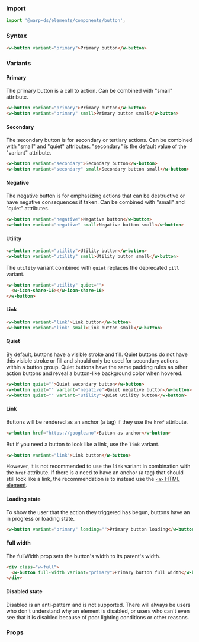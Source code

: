 ### Import

```js
import '@warp-ds/elements/components/button';

```

### Syntax

```html
<w-button variant="primary">Primary button</w-button>
```

### Variants

#### Primary
The primary button is a call to action. Can be combined with "small" attribute.

```html
<w-button variant="primary">Primary button</w-button>
<w-button variant="primary" small>Primary button small</w-button>
```

#### Secondary
The secondary button is for secondary or tertiary actions. Can be combined with "small" and "quiet" attributes. "secondary" is the default value of the "variant" attribute.

```html
<w-button variant="secondary">Secondary button</w-button>
<w-button variant="secondary" small>Secondary button small</w-button>
```

#### Negative
The negative button is for emphasizing actions that can be destructive or have negative consequences if taken. Can be combined with "small" and "quiet" attributes.

```html
<w-button variant="negative">Negative button</w-button>
<w-button variant="negative" small>Negative button small</w-button>
```

#### Utility

```html
<w-button variant="utility">Utility button</w-button>
<w-button variant="utility" small>Utility button small</w-button>
```
The `utility` variant combined with `quiet` replaces the deprecated `pill` variant.
```html
<w-button variant="utility" quiet="">
  <w-icon-share-16></w-icon-share-16>
</w-button>
```

#### Link

```html
<w-button variant="link">Link button</w-button>
<w-button variant="link" small>Link button small</w-button>
```

#### Quiet
By default, buttons have a visible stroke and fill. Quiet buttons do not have this visible stroke or fill and should only be used for secondary actions within a button group. Quiet buttons have the same padding rules as other action buttons and reveal a button-like background color when hovered.
```html
<w-button quiet="">Quiet secondary button</w-button>
<w-button quiet="" variant="negative">Quiet negative button</w-button>
<w-button quiet="" variant="utility">Quiet utility button</w-button>
```

#### Link
Buttons will be rendered as an anchor (a tag) if they use the `href` attribute.
```html
<w-button href="https://google.no">Button as anchor</w-button>
```

But if you need a button to look like a link, use the `link` variant.

```html
<w-button variant="link">Link button</w-button>
```
However, it is not recommended to use the `link` variant in combination with the `href` attribute. 
If there is a need to have an anchor (a tag) that should still look like a link, the recommendation is to instead use the <a href="https://developer.mozilla.org/en-US/docs/Web/HTML/Element/a" target="_blank" rel="noopener">`<a>` HTML element</a>. 

#### Loading state
To show the user that the action they triggered has begun, buttons have an in progress or loading state.
```html
<w-button variant="primary" loading="">Primary button loading</w-button>
```
#### Full width

The fullWidth prop sets the button's width to its parent's width. 
```html
<div class="w-full">
  <w-button full-width variant="primary">Primary button full width</w-button>
</div>
```

#### Disabled state

Disabled is an anti-pattern and is not supported.
There will always be users who don't understand why an element is disabled, or users who can't even see that it is disabled because of poor lighting conditions or other reasons.

### Props

<api-table type=elements component="Button" />

